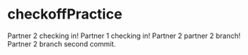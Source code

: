 # checkoffPractice
Partner 2 checking in!
Partner 1 checking in!
Partner 2 partner 2 branch!
Partner 2 branch second commit.
